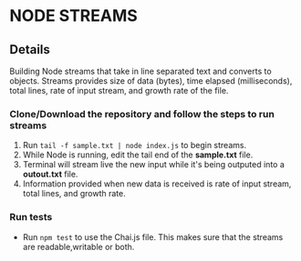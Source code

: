 # NODE STREAMS

## Details

Building Node streams that take in line separated text and converts to objects. Streams provides size of data (bytes), time elapsed (milliseconds), total lines, rate of input stream, and growth rate of the file.

### Clone/Download the repository and follow the steps to run streams

1. Run `tail -f sample.txt | node index.js` to begin streams.
2. While Node is running, edit the tail end of the **sample.txt** file.
3. Terminal will stream live the new input while it's being outputed into a **outout.txt** file.
4. Information provided when new data is received is rate of input stream, total lines, and growth rate.

### Run tests
- Run `npm test` to use the Chai.js file. This makes sure that the streams are readable,writable or both. 

